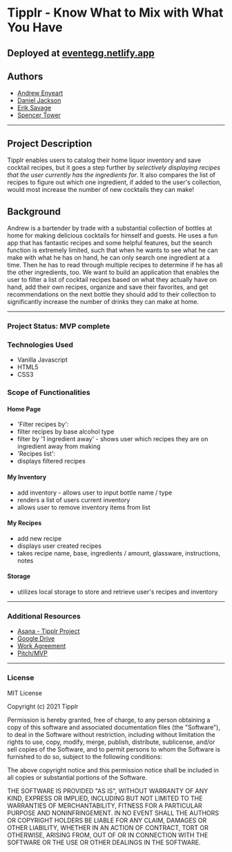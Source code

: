 # Tipplr - Know What to Mix with What You Have

## Deployed at [eventegg.netlify.app](https://eventegg.netlify.app)

## Authors

- [Andrew Enyeart](https://github.com/aenyeart)
- [Daniel Jackson](https://github.com/daniel-jacks)
- [Erik Savage](https://github.com/eriksavage)
- [Spencer Tower](https://github.com/SpencerTower)

---

## Project Description

Tipplr enables users to catalog their home liquor inventory and save cocktail recipes, but it goes a step further by _selectively displaying recipes that the user currently has the ingredients for_. It also compares the list of recipes to figure out which one ingredient, if added to the user's collection, would most increase the number of new cocktails they can make!

## Background

Andrew is a bartender by trade with a substantial collection of bottles at home for making delicious cocktails for himself and guests. He uses a fun app that has fantastic recipes and some helpful features, but the search function is extremely limited, such that when he wants to see what he can make with what he has on hand, he can only search one ingredient at a time. Then he has to read through multiple recipes to determine if he has all the other ingredients, too. We want to build an application that enables the user to filter a list of cocktail recipes based on what they actually have on hand, add their own recipes, organize and save their favorites, and get recommendations on the next bottle they should add to their collection to significantly increase the number of drinks they can make at home.

---

### Project Status: MVP complete

### Technologies Used

- Vanilla Javascript
- HTML5
- CSS3

### Scope of Functionalities

#### Home Page

- 'Filter recipes by':
- filter recipes by base alcohol type
- filter by '1 ingredient away' - shows user which recipes they are on ingredient away from making
- 'Recipes list':
- displays filtered recipes

#### My Inventory

- add inventory - allows user to input bottle name / type
- renders a list of users current inventory
- allows user to remove inventory items from list

#### My Recipes

- add new recipe
- displays user created recipes
- takes recipe name, base, ingredients / amount, glassware, instructions, notes

#### Storage

- utilizes local storage to store and retrieve user's recipes and inventory

---

### Additional Resources

- [Asana - Tipplr Project](https://app.asana.com/0/1201367791360026/overview)
- [Google Drive](https://drive.google.com/drive/folders/15NCmAkLO5YskJMwSisfSIme9kqXutvRt)
- [Work Agreement](https://docs.google.com/document/d/1EWqoIjHevwoeMd498koeLVaLgHBfE0i_gl43d3N-tsg/edit?usp=sharing)
- [Pitch/MVP](https://docs.google.com/document/d/1yVgFbKpPoL3dMFSfXpoGq8YGnJSBrriiFG2HRkGxpFY/edit?usp=sharing)

---

### License

MIT License

Copyright (c) 2021 Tipplr

Permission is hereby granted, free of charge, to any person obtaining a copy
of this software and associated documentation files (the "Software"), to deal
in the Software without restriction, including without limitation the rights
to use, copy, modify, merge, publish, distribute, sublicense, and/or sell
copies of the Software, and to permit persons to whom the Software is
furnished to do so, subject to the following conditions:

The above copyright notice and this permission notice shall be included in all
copies or substantial portions of the Software.

THE SOFTWARE IS PROVIDED "AS IS", WITHOUT WARRANTY OF ANY KIND, EXPRESS OR
IMPLIED, INCLUDING BUT NOT LIMITED TO THE WARRANTIES OF MERCHANTABILITY,
FITNESS FOR A PARTICULAR PURPOSE AND NONINFRINGEMENT. IN NO EVENT SHALL THE
AUTHORS OR COPYRIGHT HOLDERS BE LIABLE FOR ANY CLAIM, DAMAGES OR OTHER
LIABILITY, WHETHER IN AN ACTION OF CONTRACT, TORT OR OTHERWISE, ARISING FROM,
OUT OF OR IN CONNECTION WITH THE SOFTWARE OR THE USE OR OTHER DEALINGS IN THE
SOFTWARE.
